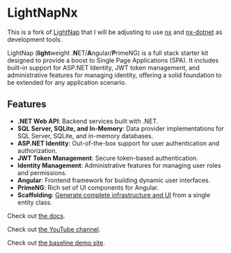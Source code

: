 # LightNapNx

This is a fork of [LightNap](https://github.com/SharpLogic/LightNap) that I will be adjusting to use [nx](https://nx.dev/) and [nx-dotnet](https://www.nx-dotnet.com/) as development tools. 

LightNap (**light**weight .**N**ET/**A**ngular/**P**rimeNG) is a full stack starter kit designed to provide a boost to Single Page Applications (SPA). It includes built-in support for ASP.NET Identity, JWT token management, and administrative features for managing identity, offering a solid foundation to be extended for any application scenario.

## Features

- **.NET Web API**: Backend services built with .NET.
- **SQL Server, SQLite, and In-Memory**: Data provider implementations for SQL Server, SQLite, and in-memory databases.
- **ASP.NET Identity**: Out-of-the-box support for user authentication and authorization.
- **JWT Token Management**: Secure token-based authentication.
- **Identity Management**: Administrative features for managing user roles and permissions.
- **Angular**: Frontend framework for building dynamic user interfaces.
- **PrimeNG**: Rich set of UI components for Angular.
- **Scaffolding**: [Generate complete infrastructure and UI](https://lightnap.sharplogic.com/common-scenarios/scaffolding.html) from a single entity class.

Check out [the docs](https://lightnap.sharplogic.com).

Check out [the YouTube channel](https://www.youtube.com/@LightNap).

Check out [the baseline demo site](https://lightnap.azurewebsites.net).
